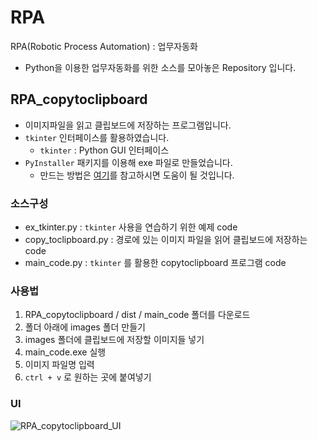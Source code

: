 # RPA

RPA(Robotic Process Automation) : 업무자동화

- Python을 이용한 업무자동화를 위한 소스를 모아놓은 Repository 입니다.



## RPA_copytoclipboard

- 이미지파일을 읽고 클립보드에 저장하는 프로그램입니다.
- `tkinter` 인터페이스를 활용하였습니다.
  - `tkinter` : Python GUI 인터페이스
- `PyInstaller` 패키지를 이용해 exe 파일로 만들었습니다.
  - 만드는 방법은 [여기](https://tbtb7-sw.tistory.com/160)를 참고하시면 도움이 될 것입니다.

### 소스구성

- ex_tkinter.py : `tkinter` 사용을 연습하기 위한 예제 code
- copy_toclipboard.py : 경로에 있는 이미지 파일을 읽어 클립보드에 저장하는 code
- main_code.py : `tkinter` 를 활용한 copytoclipboard 프로그램 code

### 사용법

1. RPA_copytoclipboard / dist / main_code 폴더를 다운로드
2. 폴더 아래에 images 폴더 만들기
3. images 폴더에 클립보드에 저장할 이미지들 넣기
4. main_code.exe 실행
5. 이미지 파일명 입력
6. `ctrl + v` 로 원하는 곳에 붙여넣기

### UI

![RPA_copytoclipboard_UI](https://user-images.githubusercontent.com/53212228/120791047-a88fc180-c56e-11eb-9969-6da32ae080bf.JPG)



